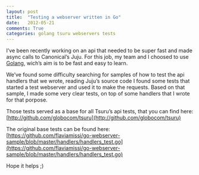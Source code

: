 ```yaml
---
layout: post
title:  "Testing a webserver written in Go"
date:   2012-05-21
comments: True
categories: golang tsuru webservers tests
---
```

I’ve been recently working on an api that needed to be super fast and made async calls to Canonical’s Juju. For this job, my team and I choosed to use [Golang](http://golang.org/), wich’s aim is to be fast and easy to learn.

We’ve found some difficulty searching for samples of how to test the api handlers that we wrote, reading Juju’s source code I found some tests that started a test webserver and used it to make the requests. Based on that sample, I made some very clear tests, on top of some handlers that I wrote for that porpose.

Those tests served as a base for all Tsuru’s api tests, that you can find here: [http://github.com/globocom/tsuru](http://github.com/globocom/tsuru)

The original base tests can be found here: [https://github.com/flaviamissi/go-webserver-sample/blob/master/handlers/handlers_test.go](https://github.com/flaviamissi/go-webserver-sample/blob/master/handlers/handlers_test.go)

Hope it helps ;)
